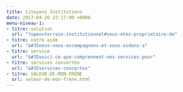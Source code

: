 ```yaml
---
title: Citoyens Institutions
date: 2017-04-26 23:17:00 +0000
menu-niveau-1:
- titre: solution
  url: "?open=terrain-institutionnel#vous-etes-proprietaire-de"
- titre: notre aide
  url: "&#35nous-vous-accompagnons-et-vous-aidons-a"
- titre: service
  url: "&#35voici-ce-que-comprennent-nos-services-pour"
- titre: services concertés
  url: "&#35services-concertes"
- titre: VALEUR-DE-MON-FRÊNE
  url: valeur-de-mon-frene.html
---
```

